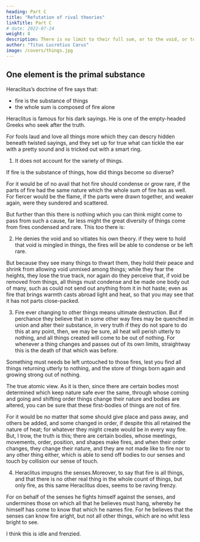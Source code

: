 ```yaml
---
heading: Part C
title: "Refutation of rival theories"
linkTitle: Part C
# date: 2022-07-24
weight: 8
description: There is no limit to their full sum, or to the void, or to the space in which all things are carried on
author: "Titus Lucretius Carus"
image: /covers/things.jpg
---
```




## One element is the primal substance

Heraclitus’s doctrine of fire says that:
- fire is the substance of things
- the whole sum is composed of fire alone

<!-- , are seen to fall very far from true reasoning.  -->

Heraclitus is famous for his dark sayings. He is one of the empty-headed Greeks who seek after the truth. 

For fools laud and love all things more which they can descry hidden beneath twisted sayings, and they set up for true what can tickle the ear with a pretty sound and is tricked out with a smart ring.

1. It does not account for the variety of things.

If fire is the substance of things, how did things become so diverse? 

<!-- , if they are created of fire alone and unmixed.  -->

For it would be of no avail that hot fire should condense or grow rare, if the parts of fire had the same nature which the whole sum of fire has as well. For fiercer would be the flame, if the parts were drawn together, and weaker again, were they sundered and scattered. 

But further than this there is nothing which you can think might come to pass from such a cause, far less might the great diversity of things come from fires condensed and rare. This too there is:

2. He denies the void and so vitiates his own theory. if they were to hold that void is mingled in things, the fires will be able to condense or be left rare. 

But because they see many things to thwart them, they hold their peace and shrink from allowing void unmixed among things; while they fear the heights, they lose the true track, nor again do they perceive that, if void be removed from things, all things must condense and be made one body out of many, such as could not send out anything from it in hot haste; even as fire that brings warmth casts abroad light and heat, so that you may see that it has not parts close-packed.

3. Fire ever changing to other things means ultimate destruction. But if perchance they believe that in some other way fires may be quenched in union and alter their substance, in very truth if they do not spare to do this at any point, then, we may be sure, all heat will perish utterly to nothing, and all things created will come to be out of nothing. For whenever a thing changes and passes out of its own limits, straightway this is the death of that which was before. 

Something must needs be left untouched to those fires, lest you find all things returning utterly to nothing, and the store of things born again and growing strong out of nothing.

The true atomic view. As it is then, since there are certain bodies most determined which keep nature safe ever the same, through whose coming and going and shifting order things change their nature and bodies are altered, you can be sure that these first-bodies of things are not of fire. 

For it would be no matter that some should give place and pass away, and others be added, and some changed in order, if despite this all retained the nature of heat; for whatever they might create would be in every way fire. But, I trow, the truth is this; there are certain bodies, whose meetings, movements, order, position, and shapes make fires, and when their order changes, they change their nature, and they are not made like to fire nor to any other thing either, which is able to send off bodies to our senses and touch by collision our sense of touch.

4. Heraclitus impugns the senses.Moreover, to say that fire is all things, and that there is no other real thing in the whole count of things, but only fire, as this same Heraclitus does, seems to be raving frenzy. 

For on behalf of the senses he fights himself against the senses, and undermines those on which all that he believes must hang, whereby he himself has come to know that which he names fire. For he believes that the senses can know fire aright, but not all other things, which are no whit less bright to see. 


I think this is idle and frenzied.

<!-- For to what shall we appeal? What can be surer for us than the senses themselves, whereby we may mark off things true and false?5.  -->
